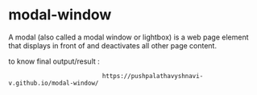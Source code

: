# modal-window
A modal (also called a modal window or lightbox) is a web page element that displays in front of and deactivates all other page content. 

to know final output/result :
                                
                              https://pushpalathavyshnavi-v.github.io/modal-window/
